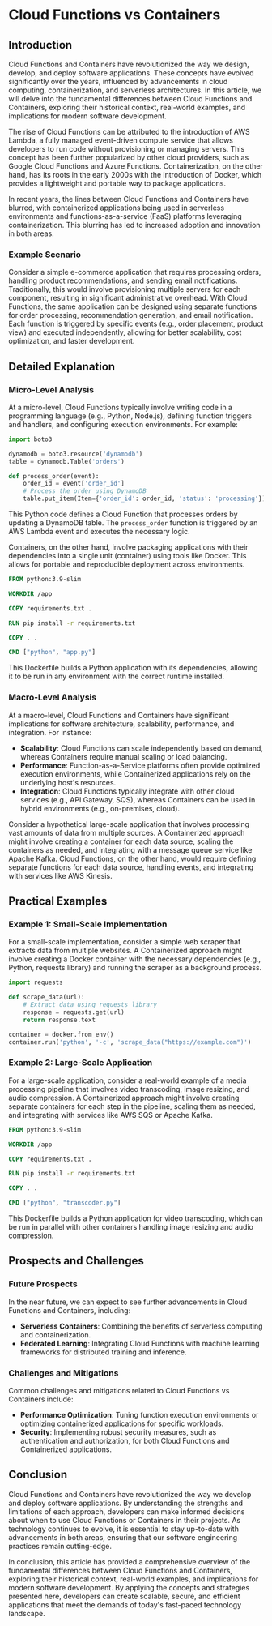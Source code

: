 # Cloud Functions vs Containers
## Introduction
Cloud Functions and Containers have revolutionized the way we design, develop, and deploy software applications. These concepts have evolved significantly over the years, influenced by advancements in cloud computing, containerization, and serverless architectures. In this article, we will delve into the fundamental differences between Cloud Functions and Containers, exploring their historical context, real-world examples, and implications for modern software development.

The rise of Cloud Functions can be attributed to the introduction of AWS Lambda, a fully managed event-driven compute service that allows developers to run code without provisioning or managing servers. This concept has been further popularized by other cloud providers, such as Google Cloud Functions and Azure Functions. Containerization, on the other hand, has its roots in the early 2000s with the introduction of Docker, which provides a lightweight and portable way to package applications.

In recent years, the lines between Cloud Functions and Containers have blurred, with containerized applications being used in serverless environments and functions-as-a-service (FaaS) platforms leveraging containerization. This blurring has led to increased adoption and innovation in both areas.

### Example Scenario

Consider a simple e-commerce application that requires processing orders, handling product recommendations, and sending email notifications. Traditionally, this would involve provisioning multiple servers for each component, resulting in significant administrative overhead. With Cloud Functions, the same application can be designed using separate functions for order processing, recommendation generation, and email notification. Each function is triggered by specific events (e.g., order placement, product view) and executed independently, allowing for better scalability, cost optimization, and faster development.

## Detailed Explanation
### Micro-Level Analysis

At a micro-level, Cloud Functions typically involve writing code in a programming language (e.g., Python, Node.js), defining function triggers and handlers, and configuring execution environments. For example:
```python
import boto3

dynamodb = boto3.resource('dynamodb')
table = dynamodb.Table('orders')

def process_order(event):
    order_id = event['order_id']
    # Process the order using DynamoDB
    table.put_item(Item={'order_id': order_id, 'status': 'processing'})
```
This Python code defines a Cloud Function that processes orders by updating a DynamoDB table. The `process_order` function is triggered by an AWS Lambda event and executes the necessary logic.

Containers, on the other hand, involve packaging applications with their dependencies into a single unit (container) using tools like Docker. This allows for portable and reproducible deployment across environments.
```dockerfile
FROM python:3.9-slim

WORKDIR /app

COPY requirements.txt .

RUN pip install -r requirements.txt

COPY . .

CMD ["python", "app.py"]
```
This Dockerfile builds a Python application with its dependencies, allowing it to be run in any environment with the correct runtime installed.

### Macro-Level Analysis

At a macro-level, Cloud Functions and Containers have significant implications for software architecture, scalability, performance, and integration. For instance:

* **Scalability**: Cloud Functions can scale independently based on demand, whereas Containers require manual scaling or load balancing.
* **Performance**: Function-as-a-Service platforms often provide optimized execution environments, while Containerized applications rely on the underlying host's resources.
* **Integration**: Cloud Functions typically integrate with other cloud services (e.g., API Gateway, SQS), whereas Containers can be used in hybrid environments (e.g., on-premises, cloud).

Consider a hypothetical large-scale application that involves processing vast amounts of data from multiple sources. A Containerized approach might involve creating a container for each data source, scaling the containers as needed, and integrating with a message queue service like Apache Kafka. Cloud Functions, on the other hand, would require defining separate functions for each data source, handling events, and integrating with services like AWS Kinesis.

## Practical Examples
### Example 1: Small-Scale Implementation

For a small-scale implementation, consider a simple web scraper that extracts data from multiple websites. A Containerized approach might involve creating a Docker container with the necessary dependencies (e.g., Python, requests library) and running the scraper as a background process.
```python
import requests

def scrape_data(url):
    # Extract data using requests library
    response = requests.get(url)
    return response.text

container = docker.from_env()
container.run('python', '-c', 'scrape_data("https://example.com")')
```
### Example 2: Large-Scale Application

For a large-scale application, consider a real-world example of a media processing pipeline that involves video transcoding, image resizing, and audio compression. A Containerized approach might involve creating separate containers for each step in the pipeline, scaling them as needed, and integrating with services like AWS SQS or Apache Kafka.
```dockerfile
FROM python:3.9-slim

WORKDIR /app

COPY requirements.txt .

RUN pip install -r requirements.txt

COPY . .

CMD ["python", "transcoder.py"]
```
This Dockerfile builds a Python application for video transcoding, which can be run in parallel with other containers handling image resizing and audio compression.

## Prospects and Challenges
### Future Prospects

In the near future, we can expect to see further advancements in Cloud Functions and Containers, including:

* **Serverless Containers**: Combining the benefits of serverless computing and containerization.
* **Federated Learning**: Integrating Cloud Functions with machine learning frameworks for distributed training and inference.

### Challenges and Mitigations

Common challenges and mitigations related to Cloud Functions vs Containers include:

* **Performance Optimization**: Tuning function execution environments or optimizing containerized applications for specific workloads.
* **Security**: Implementing robust security measures, such as authentication and authorization, for both Cloud Functions and Containerized applications.

## Conclusion
Cloud Functions and Containers have revolutionized the way we develop and deploy software applications. By understanding the strengths and limitations of each approach, developers can make informed decisions about when to use Cloud Functions or Containers in their projects. As technology continues to evolve, it is essential to stay up-to-date with advancements in both areas, ensuring that our software engineering practices remain cutting-edge.

In conclusion, this article has provided a comprehensive overview of the fundamental differences between Cloud Functions and Containers, exploring their historical context, real-world examples, and implications for modern software development. By applying the concepts and strategies presented here, developers can create scalable, secure, and efficient applications that meet the demands of today's fast-paced technology landscape.
